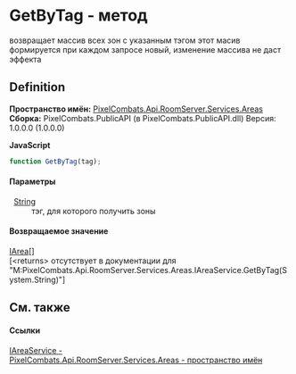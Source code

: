 # GetByTag - метод


возвращает массив всех зон с указанным тэгом 
этот масив формируется при каждом запросе новый, изменение массива не даст эффекта




## Definition
**Пространство имён:** <a href="6bc9ef31-50d8-8455-27b7-3bebd79f746b">PixelCombats.Api.RoomServer.Services.Areas</a>  
**Сборка:** PixelCombats.PublicAPI (в PixelCombats.PublicAPI.dll) Версия: 1.0.0.0 (1.0.0.0)

**JavaScript**
``` JavaScript
function GetByTag(tag);
```



#### Параметры
<dl><dt>  <a href="https://learn.microsoft.com/dotnet/api/system.string" target="_blank" rel="noopener noreferrer">String</a></dt><dd>тэг, для которого получить зоны</dd></dl>

#### Возвращаемое значение
<a href="751e2240-cdf8-62a5-f071-0b54a73d2b57">IArea</a>[]  
\[&lt;returns&gt; отсутствует в документации для "M:PixelCombats.Api.RoomServer.Services.Areas.IAreaService.GetByTag(System.String)"\]

## См. также


#### Ссылки
<a href="7e9d3398-40fa-0aae-013e-a81cfcc39bc7">IAreaService - </a>  
<a href="6bc9ef31-50d8-8455-27b7-3bebd79f746b">PixelCombats.Api.RoomServer.Services.Areas - пространство имён</a>  
